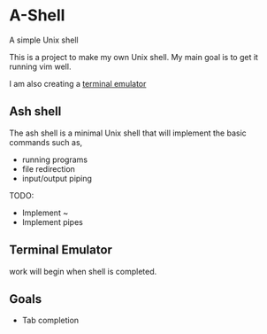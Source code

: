 # A-Shell
A simple Unix shell

This is a project to make my own Unix shell. My main goal is to get it running vim well.

I am also creating a [terminal emulator](github.com/adhfmz7/termu)

## Ash shell
The ash shell is a minimal Unix shell that will implement the basic commands such as,
- running programs
- file redirection
- input/output piping

TODO: 
- Implement ~
- Implement pipes

## Terminal Emulator
work will begin when shell is completed.

## Goals
- Tab completion
